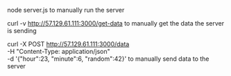 node server.js
    to manually run the server

curl -v http://57.129.61.111:3000/get-data
    to manually get the data the server is sending

curl -X POST http://57.129.61.111:3000/data \
     -H "Content-Type: application/json" \
     -d '{"hour":23, "minute":6, "random":42}'
    to manually send data to the server
